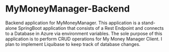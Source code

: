 # MyMoneyManager-Backend
Backend application for MyMoneyManager. This application is a stand-alone SpringBoot application that consists of a Rest Endpoint and connects to a Database in Azure via environment variables. The sole purpose of this application is to perform CRUD operations for My Money Manager Client. I plan to implement Liquibase to keep track of database changes.
